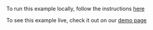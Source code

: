 To run this example locally, follow the instructions [here](https://github.com/acidb/mobiscroll-demos-react?tab=readme-ov-file#mobiscroll-react-demos) 

To see this example live, check it out on our [demo page](https://demo.mobiscroll.com/react/timeline/sync-events-outlook-calendar#)